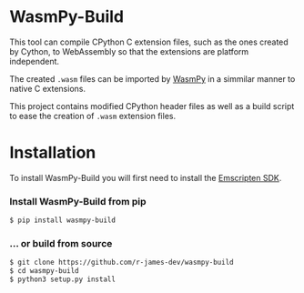 # WasmPy-Build

This tool can compile CPython C extension files, such as the ones created by Cython, to WebAssembly so that the extensions are platform independent.

The created `.wasm` files can be imported by [WasmPy](https://github.com/r-james-dev/wasmpy) in a simmilar manner to native C extensions.

This project contains modified CPython header files as well as a build script to ease the creation of `.wasm` extension files.

# Installation

To install WasmPy-Build you will first need to install the [Emscripten SDK](https://emscripten.org/docs/getting_started/downloads.html#installation-instructions).

### Install WasmPy-Build from pip

```bash
$ pip install wasmpy-build
```

### ... or build from source

```bash
$ git clone https://github.com/r-james-dev/wasmpy-build
$ cd wasmpy-build
$ python3 setup.py install
```
